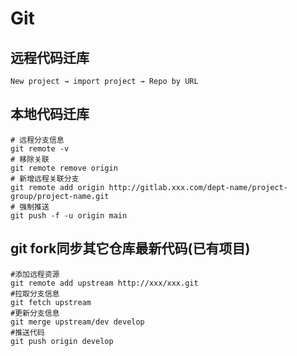 # Git
## 远程代码迁库
```shell script
New project → import project → Repo by URL  
```
## 本地代码迁库
```shell script
# 远程分支信息
git remote -v
# 移除关联
git remote remove origin
# 新增远程关联分支
git remote add origin http://gitlab.xxx.com/dept-name/project-group/project-name.git
# 强制推送
git push -f -u origin main
```
## git fork同步其它仓库最新代码(已有项目)  
```shell script
#添加远程资源
git remote add upstream http://xxx/xxx.git
#拉取分支信息
git fetch upstream
#更新分支信息
git merge upstream/dev develop
#推送代码
git push origin develop 
```
